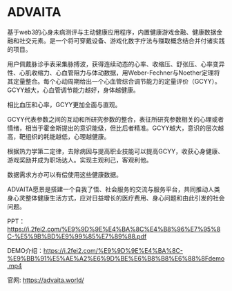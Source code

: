 # ADVAITA

基于web3的心身未病测评与主动健康应用程序，内置健康游戏金融、健康数据金融和社交元素。是一个将可穿戴设备、游戏化数字疗法与赚取概念结合并付诸实践的项目。

用户佩戴脉诊手表采集脉搏波，获得连续动态的心率、收缩压、舒张压、心率变异性、心肌收缩力、心血管阻力与体动数据，用Weber-Fechner与Noether定理将其定量整合。每个心动周期给出一个心血管综合调节能力的定量评价（GCYY）。GCYY越大，心血管调节能力越好，身体越健康。

相比血压和心率，GCYY更加全面与直观。

GCYY代表参数之间的互动和所研究参数的整合，表征所研究参数相关的心理或者情绪，相当于霍金斯提出的意识能级，但比后者精准。GCYY越大，意识的层次越高，靶组织的耗能越低，心理越健康。

根据热力学第二定律，去除病因与提高职业技能可以提高GCYY，收获心身健康、游戏奖励并成为职场达人。实现主观利己，客观利他。

数据需求方亦可以有偿使用这些健康数据。

ADVAITA愿景是搭建一个自我了悟、社会服务的交流与服务平台，共同推动人类身心灵整体健康生活方式，应对日益增长的医疗费用、身心问题和由此引发的社会问题。

PPT：https://i.2fei2.com/%E9%9D%9E%E4%BA%8C%E4%B8%96%E7%95%8C-%E5%9B%BD%E9%99%85%E7%89%88.pdf

DEMO介绍：https://i.2fei2.com/%E9%9D%9E%E4%BA%8C-%E9%BB%91%E5%AE%A2%E6%9D%BE%E6%B8%B8%E6%88%8Fdemo.mp4

官网: https://advaita.world/
